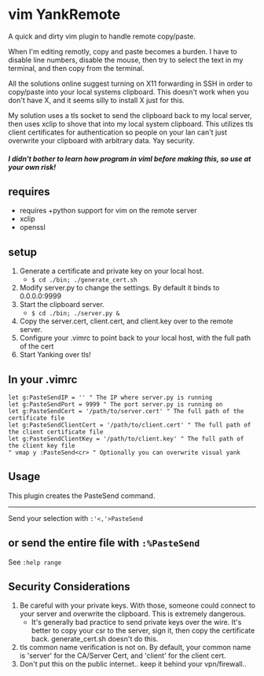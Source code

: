 # vim YankRemote
A quick and dirty vim plugin to handle remote copy/paste.

When I'm editing remotly, copy and paste becomes a burden. I have to disable line numbers, disable the mouse, then try to select the text in my terminal, and then copy from the terminal.

All the solutions online suggest turning on X11 forwarding in SSH in order to copy/paste into your local systems clipboard.
This doesn't work when you don't have X, and it seems silly to install X just for this.

My solution uses a tls socket to send the clipboard back to my local server, then uses xclip to shove that into my local system clipboard.
This utilizes tls client certificates for authentication so people on your lan can't just overwrite your clipboard with arbitrary data. Yay security.

##### I didn't bother to learn how program in viml before making this, so use at your own risk! #####

## requires ##
* requires +python support for vim on the remote server
* xclip
* openssl

## setup ##
1. Generate a certificate and private key on your local host.
	* ``` $ cd ./bin; ./generate_cert.sh ```
2. Modify server.py to change the settings. By default it binds to 0.0.0.0:9999
3. Start the clipboard server.
	* ``` $ cd ./bin; ./server.py & ```
4. Copy the server.cert, client.cert, and client.key over to the remote server.
5. Configure your .vimrc to point back to your local host, with the full path of the cert
6. Start Yanking over tls!

## In your .vimrc
```
let g:PasteSendIP = '' " The IP where server.py is running
let g:PasteSendPort = 9999 " The port server.py is running on
let g:PasteSendCert = '/path/to/server.cert' " The full path of the certificate file
let g:PasteSendClientCert = '/path/to/client.cert' " The full path of the client certificate file
let g:PasteSendClientKey = '/path/to/client.key' " The full path of the client key file
" vmap y :PasteSend<cr> " Optionally you can overwrite visual yank
```
## Usage
This plugin creates the PasteSend command.

---
Send your selection with
``` :'<,'>PasteSend ```

or send the entire file with
``` :%PasteSend ```
---
See ```:help range```

## Security Considerations
1. Be careful with your private keys. With those, someone could connect to your server and overwrite the clipboard. This is extremely dangerous.
	* It's generally bad practice to send private keys over the wire. It's better to copy your csr to the server, sign it, then copy the certificate back. generate_cert.sh doesn't do this.
2. tls common name verification is not on. By default, your common name is 'server' for the CA/Server Cert, and 'client' for the client cert.
3. Don't put this on the public internet.. keep it behind your vpn/firewall..
